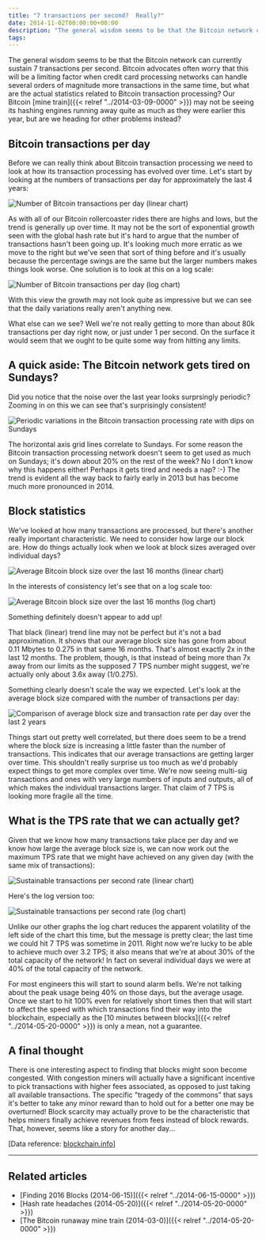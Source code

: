 ```yaml
---
title: "7 transactions per second?  Really?"
date: 2014-11-02T00:00:00+00:00
description: "The general wisdom seems to be that the Bitcoin network can currently sustain 7 transactions per second.  Bitcoin advocates often worry that this will be a limiting factor when credit card processing networks can handle several orders of magnitude more transactions in the same time, but what are the actual statistics related to Bitcoin transaction processing?  Our Bitcoin mine train may not be seeing its hashing engines running away quite as much as they were earlier this year, but are we heading for other problems instead?"
tags: 
---
```

The general wisdom seems to be that the Bitcoin network can currently
sustain 7 transactions per second.  Bitcoin advocates often worry that
this will be a limiting factor when credit card processing networks can
handle several orders of magnitude more transactions in the same time,
but what are the actual statistics related to Bitcoin transaction
processing?  Our Bitcoin [mine train]({{< relref "../2014-03-09-0000" >}})
may not be seeing its hashing engines running away quite as much as they
were earlier this year, but are we heading for other problems instead?

## Bitcoin transactions per day

Before we can really think about Bitcoin transaction processing we need
to look at how its transaction processing has evolved over time.  Let's
start by looking at the numbers of transactions per day for
approximately the last 4 years:

![Number of Bitcoin transactions per day (linear chart)](./trans-per-day-linear.png)

As with all of our Bitcoin rollercoaster rides there are highs and lows,
but the trend is generally up over time.  It may not be the sort of
exponential growth seen with the global hash rate but it's hard to
argue that the number of transactions hasn't been going up.  It's
looking much more erratic as we move to the right but we've seen that
sort of thing before and it's usually because the percentage swings are
the same but the larger numbers makes things look worse.  One solution is
to look at this on a log scale:

![Number of Bitcoin transactions per day (log chart)](./trans-per-day-log.png)

With this view the growth may not look quite as impressive but we can
see that the daily variations really aren't anything new.

What else can we see?  Well we're not really getting to more than about
80k transactions per day right now, or just under 1 per second.  On the
surface it would seem that we ought to be quite some way from hitting
any limits.

## A quick aside: The Bitcoin network gets tired on Sundays?

Did you notice that the noise over the last year looks surprsingly
periodic?  Zooming in on this we can see that's surprisingly consistent!

![Periodic variations in the Bitcoin transaction processing rate with dips on Sundays](./sunday-trans.png)

The horizontal axis grid lines correlate to Sundays.  For some reason the
Bitcoin transaction processing network doesn't seem to get used as much
on Sundays; it's down about 20% on the rest of the week?  No I don't
know why this happens either!  Perhaps it gets tired and needs a nap? :-)
The trend is evident all the way back to fairly early in 2013 but has
become much more pronounced in 2014.

## Block statistics

We've looked at how many transactions are processed, but there's
another really important characteristic.  We need to consider how large
our block are.  How do things actually look when we look at block sizes
averaged over individual days?

![Average Bitcoin block size over the last 16 months (linear chart)](./avg-block-size-linear.png)

In the interests of consistency let's see that on a log scale too:

![Average Bitcoin block size over the last 16 months (log chart)](./avg-block-size-log.png)

Something definitely doesn't appear to add up!

That black (linear) trend line may not be perfect but it's not a bad
approximation.  It shows that our average block size has gone from about
0.11 Mbytes to 0.275 in that same 16 months.  That's almost exactly 2x
in the last 12 months.  The problem, though, is that instead of being
more than 7x away from our limits as the supposed 7 TPS number might
suggest, we're actually only about 3.6x away (1/0.275).

Something clearly doesn't scale the way we expected.  Let's look at the
average block size compared with the number of transactions per day:

![Comparison of average block size and transaction rate per day over the last 2 years](./blksize-vs-transactions.png)

Things start out pretty well correlated, but there does seem to be a
trend where the block size is increasing a little faster than the number
of transactions.  This indicates that our average transactions are
getting larger over time.  This shouldn't really surprise us too much as
we'd probably expect things to get more complex over time.  We're now
seeing multi-sig transactions and ones with very large numbers of inputs
and outputs, all of which makes the individual transactions larger.  That
claim of 7 TPS is looking more fragile all the time.

## What is the TPS rate that we can actually get?

Given that we know how many transactions take place per day and we know
how large the average block size is, we can now work out the maximum TPS
rate that we might have achieved on any given day (with the same mix of
transactions):

![Sustainable transactions per second rate (linear chart)](./sustained-trans-per-second-linear.png)

Here's the log version too:

![Sustainable transactions per second rate (log chart)](./sustained-trans-per-second-log.png)

Unlike our other graphs the log chart reduces the apparent volatility of
the left side of the chart this time, but the message is pretty clear;
the last time we could hit 7 TPS was sometime in 2011.  Right now we're
lucky to be able to achieve much over 3.2 TPS; it also means that we're
at about 30% of the total capacity of the network!  In fact on several
individual days we were at 40% of the total capacity of the network.

For most engineers this will start to sound alarm bells.  We're not
talking about the peak usage being 40% on those days, but the average
usage.  Once we start to hit 100% even for relatively short times then
that will start to affect the speed with which transactions find their
way into the blockchain, especially as the [10 minutes between
blocks]({{< relref "../2014-05-20-0000" >}}) is only a mean, not a
guarantee.

## A final thought

There is one interesting aspect to finding that blocks might soon become
congested.  With congestion miners will actually have a significant
incentive to pick transactions with higher fees associated, as opposed
to just taking all available transactions.  The specific "tragedy of the
commons" that says it's better to take any minor reward than to hold
out for a better one may be overturned!  Block scarcity may actually
prove to be the characteristic that helps miners finally achieve
revenues from fees instead of block rewards.  That, however, seems like a
story for another day...

\[Data reference: [blockchain.info](http://blockchain.info)\]

------------------------------------------------------------------------

## Related articles

- [Finding 2016 Blocks (2014-06-15)]({{< relref "../2014-06-15-0000" >}})
- [Hash rate headaches (2014-05-20)]({{< relref "../2014-05-20-0000" >}})
- [The Bitcoin runaway mine train (2014-03-0)]({{< relref "../2014-05-20-0000" >}})
